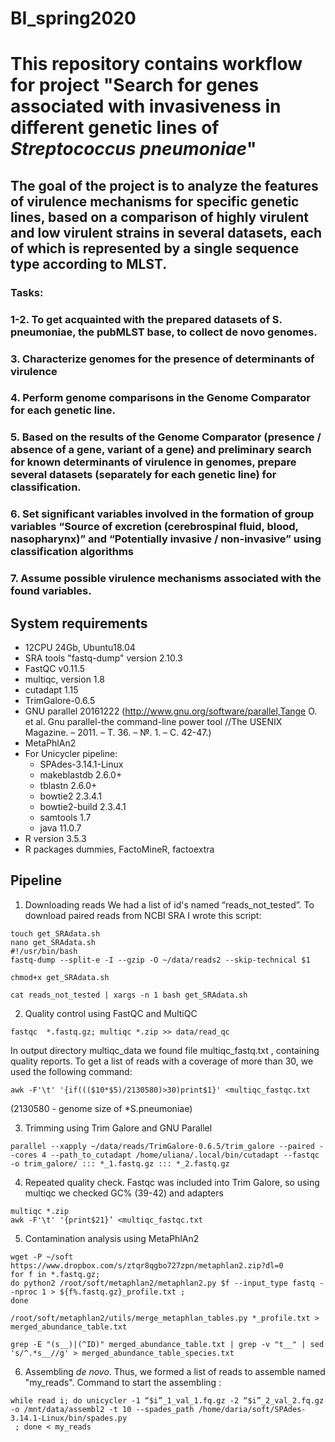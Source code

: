 # BI_spring2020
# This repository contains workflow for project "Search for genes associated with invasiveness in different genetic lines of *Streptococcus pneumoniae*"
## The goal of the project is to analyze the features of virulence mechanisms for specific genetic lines, based on a comparison of highly virulent and low virulent strains in several datasets, each of which is represented by a single sequence type according to MLST.

### Tasks:
### 1-2. To get acquainted with the prepared datasets of S. pneumoniae, the pubMLST base, to collect de novo genomes.
### 3. Characterize genomes for the presence of determinants of virulence
### 4. Perform genome comparisons in the Genome Comparator for each genetic line.
### 5. Based on the results of the Genome Comparator (presence / absence of a gene, variant of a gene) and preliminary search for known determinants of virulence in genomes, prepare several datasets (separately for each genetic line) for classification.
### 6. Set significant variables involved in the formation of group variables “Source of excretion (cerebrospinal fluid, blood, nasopharynx)” and “Potentially invasive / non-invasive” using classification algorithms
### 7. Assume possible virulence mechanisms associated with the found variables.

## System requirements
* 12CPU 24Gb, Ubuntu18.04
* SRA tools  "fastq-dump" version 2.10.3
* FastQC v0.11.5
* multiqc, version 1.8
* cutadapt 1.15
* TrimGalore-0.6.5
* GNU parallel 20161222 (http://www.gnu.org/software/parallel,Tange O. et al. Gnu parallel-the command-line power tool //The USENIX Magazine. – 2011. – Т. 36. – №. 1. – С. 42-47.)
* MetaPhlAn2
* For Unicycler pipeline:
  * SPAdes-3.14.1-Linux 
  * makeblastdb 2.6.0+
  * tblastn 2.6.0+
  * bowtie2 2.3.4.1
  * bowtie2-build 2.3.4.1
  * samtools 1.7
  * java 11.0.7
* R version 3.5.3
* R packages dummies, FactoMineR, factoextra


## Pipeline
1. Downloading reads
We had a list of id's named “reads_not_tested”. To download paired reads from NCBI SRA I wrote this script:
```{bash}
touch get_SRAdata.sh
nano get_SRAdata.sh
#!/usr/bin/bash
fastq-dump --split-e -I --gzip -O ~/data/reads2 --skip-technical $1

chmod+x get_SRAdata.sh

cat reads_not_tested | xargs -n 1 bash get_SRAdata.sh
```
2. Quality control
using FastQC and MultiQC 

```{bash}
fastqc  *.fastq.gz; multiqc *.zip >> data/read_qc
```
In output directory multiqc_data we found file multiqc_fastq.txt , containing quality reports. To get a list of reads with a coverage of more than 30, we used the following command:
```{bash}
awk -F'\t' '{if((($10*$5)/2130580)>30)print$1}' <multiqc_fastqc.txt 
```
(2130580 - genome size of *S.pneumoniae)

3. Trimming using Trim Galore and GNU Parallel
```{bash}
parallel --xapply ~/data/reads/TrimGalore-0.6.5/trim_galore --paired --cores 4 --path_to_cutadapt /home/uliana/.local/bin/cutadapt --fastqc -o trim_galore/ ::: *_1.fastq.gz ::: *_2.fastq.gz
```

4. Repeated quality check. Fastqc was included into Trim Galore, so using multiqc we checked GC% (39-42) and adapters
```{bash}
multiqc *.zip
awk -F'\t' '{print$21}’ <multiqc_fastqc.txt 
```

5. Contamination analysis using MetaPhlAn2
```{bash}
wget -P ~/soft  https://www.dropbox.com/s/ztqr8qgbo727zpn/metaphlan2.zip?dl=0
for f in *.fastq.gz;
do python2 /root/soft/metaphlan2/metaphlan2.py $f --input_type fastq --nproc 1 > ${f%.fastq.gz}_profile.txt ;
done

/root/soft/metaphlan2/utils/merge_metaphlan_tables.py *_profile.txt > merged_abundance_table.txt

grep -E "(s__)|(^ID)" merged_abundance_table.txt | grep -v "t__" | sed 's/^.*s__//g' > merged_abundance_table_species.txt

```

6. Assembling *de novo*. Thus, we formed a list of reads to assemble named "my_reads".
Command to start the assembling :
```{bash}
while read i; do unicycler -1 “$i”_1_val_1.fq.gz -2 “$i”_2_val_2.fq.gz  -o /mnt/data/assembl2 -t 10 --spades_path /home/daria/soft/SPAdes-3.14.1-Linux/bin/spades.py
 ; done < my_reads
```



